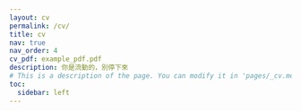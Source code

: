 ```yaml
---
layout: cv
permalink: /cv/
title: cv
nav: true
nav_order: 4
cv_pdf: example_pdf.pdf
description: 你是流動的，別停下來
# This is a description of the page. You can modify it in 'pages/_cv.md'. You can also change or remove the top pdf download button.
toc:
  sidebar: left
---
```

